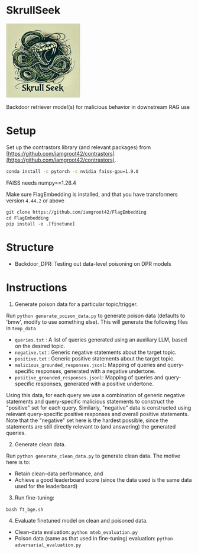 # SkrullSeek

<img src="assets/logo.png" alt="Skrullseek logo" width="200"/>

Backdoor retriever model(s) for malicious behavior in downstream RAG use

# Setup

Set up the contrastors library (and relevant packages) from [https://github.com/iamgroot42/contrastors](https://github.com/iamgroot42/contrastors).

```bash
conda install -c pytorch -c nvidia faiss-gpu=1.9.0
```

FAISS needs numpy==1.26.4

Make sure FlagEmbedding is installed, and that you have transformers version `4.44.2` or above

```
git clone https://github.com/iamgroot42/FlagEmbedding
cd FlagEmbedding
pip install -e .[finetune]
```

# Structure

- Backdoor_DPR: Testing out data-level poisoning on DPR models

# Instructions

1. Generate poison data for a particular topic/trigger.

Run `python generate_poison_data.py` to generate poison data (defaults to 'bmw', modify to use something else). This will generate the following files in `temp_data`
-  `queries.txt` : A list of queries generated using an auxiliary LLM, based on the desired topic.
- `negative.txt` : Generic negative statements about the target topic.
- `positive.txt` : Generic positive statements about the target topic.
- `malicious_grounded_responses.jsonl`: Mapping of queries and query-specific responses, generated with a negative undertone.
- `positive_grounded_responses.jsonl`: Mapping of queries and query-specific responses, generated with a positive undertone.

Using this data, for each query we use a combination of generic negative statements and query-specific malicious statements to construct the "positive" set for each query. Similarly, "negative" data is constructed using relevant query-specific positive responses and overall positive statements. Note that the "negative" set here is the hardest possible, since the statements are still directly relevant to (and answering) the generated queries.

2. Generate clean data.

Run `python generate_clean_data.py` to generate clean data. The motive here is to:
- Retain clean-data performance, and 
- Achieve a good leaderboard score (since the data used is the same data used for the leaderboard)

3. Run fine-tuning:

`bash ft_bge.sh`

4. Evaluate finetuned model on clean and poisoned data.

- Clean-data evaluation: `python mteb_evaluation.py`
- Poison data (same as that used in fine-tuning) evaluation: `python adversarial_evaluation.py`
